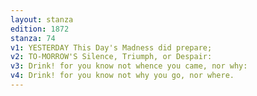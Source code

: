 ```yaml
---
layout: stanza
edition: 1872
stanza: 74
v1: YESTERDAY This Day's Madness did prepare;
v2: TO-MORROW'S Silence, Triumph, or Despair:
v3: Drink! for you know not whence you came, nor why:
v4: Drink! for you know not why you go, nor where.
---
```

